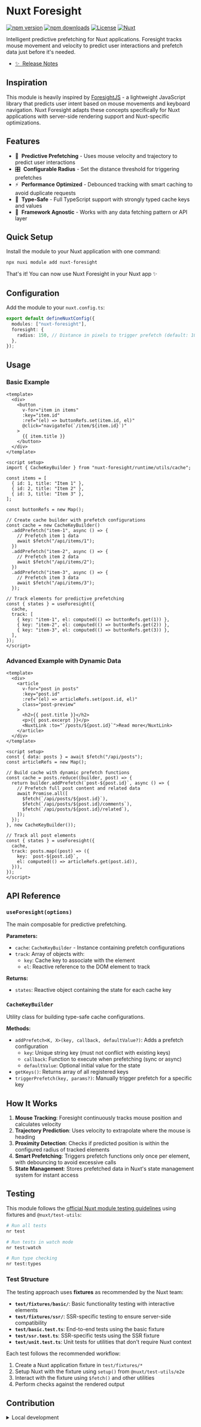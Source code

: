 <!--
Get your module up and running quickly.

Find and replace all on all files (CMD+SHIFT+F):
- Name: My Module
- Package name: my-module
- Description: My new Nuxt module
-->

# Nuxt Foresight

[![npm version][npm-version-src]][npm-version-href]
[![npm downloads][npm-downloads-src]][npm-downloads-href]
[![License][license-src]][license-href]
[![Nuxt][nuxt-src]][nuxt-href]

Intelligent predictive prefetching for Nuxt applications. Foresight tracks mouse movement and velocity to predict user interactions and prefetch data just before it's needed.

- [✨ &nbsp;Release Notes](/CHANGELOG.md)
  <!-- - [🏀 Online playground](https://stackblitz.com/github/your-org/nuxt-foresight?file=playground%2Fapp.vue) -->
  <!-- - [📖 &nbsp;Documentation](https://example.com) -->

## Inspiration

This module is heavily inspired by [ForesightJS](https://github.com/spaansba/ForesightJS) - a lightweight JavaScript library that predicts user intent based on mouse movements and keyboard navigation. Nuxt Foresight adapts these concepts specifically for Nuxt applications with server-side rendering support and Nuxt-specific optimizations.

## Features

- 🎯 &nbsp;**Predictive Prefetching** - Uses mouse velocity and trajectory to predict user interactions
- 🎛️ &nbsp;**Configurable Radius** - Set the distance threshold for triggering prefetches
- ⚡ &nbsp;**Performance Optimized** - Debounced tracking with smart caching to avoid duplicate requests
- 🧩 &nbsp;**Type-Safe** - Full TypeScript support with strongly typed cache keys and values
- 🎨 &nbsp;**Framework Agnostic** - Works with any data fetching pattern or API layer

## Quick Setup

Install the module to your Nuxt application with one command:

```bash
npx nuxi module add nuxt-foresight
```

That's it! You can now use Nuxt Foresight in your Nuxt app ✨

## Configuration

Add the module to your `nuxt.config.ts`:

```typescript
export default defineNuxtConfig({
  modules: ["nuxt-foresight"],
  foresight: {
    radius: 150, // Distance in pixels to trigger prefetch (default: 100)
  },
});
```

## Usage

### Basic Example

```vue
<template>
  <div>
    <button
      v-for="item in items"
      :key="item.id"
      :ref="(el) => buttonRefs.set(item.id, el)"
      @click="navigateTo(`/item/${item.id}`)"
    >
      {{ item.title }}
    </button>
  </div>
</template>

<script setup>
import { CacheKeyBuilder } from "nuxt-foresight/runtime/utils/cache";

const items = [
  { id: 1, title: "Item 1" },
  { id: 2, title: "Item 2" },
  { id: 3, title: "Item 3" },
];

const buttonRefs = new Map();

// Create cache builder with prefetch configurations
const cache = new CacheKeyBuilder()
  .addPrefetch("item-1", async () => {
    // Prefetch item 1 data
    await $fetch("/api/items/1");
  })
  .addPrefetch("item-2", async () => {
    // Prefetch item 2 data
    await $fetch("/api/items/2");
  })
  .addPrefetch("item-3", async () => {
    // Prefetch item 3 data
    await $fetch("/api/items/3");
  });

// Track elements for predictive prefetching
const { states } = useForesight({
  cache,
  track: [
    { key: "item-1", el: computed(() => buttonRefs.get(1)) },
    { key: "item-2", el: computed(() => buttonRefs.get(2)) },
    { key: "item-3", el: computed(() => buttonRefs.get(3)) },
  ],
});
</script>
```

### Advanced Example with Dynamic Data

```vue
<template>
  <div>
    <article
      v-for="post in posts"
      :key="post.id"
      :ref="(el) => articleRefs.set(post.id, el)"
      class="post-preview"
    >
      <h2>{{ post.title }}</h2>
      <p>{{ post.excerpt }}</p>
      <NuxtLink :to="`/posts/${post.id}`">Read more</NuxtLink>
    </article>
  </div>
</template>

<script setup>
const { data: posts } = await $fetch("/api/posts");
const articleRefs = new Map();

// Build cache with dynamic prefetch functions
const cache = posts.reduce((builder, post) => {
  return builder.addPrefetch(`post-${post.id}`, async () => {
    // Prefetch full post content and related data
    await Promise.all([
      $fetch(`/api/posts/${post.id}`),
      $fetch(`/api/posts/${post.id}/comments`),
      $fetch(`/api/posts/${post.id}/related`),
    ]);
  });
}, new CacheKeyBuilder());

// Track all post elements
const { states } = useForesight({
  cache,
  track: posts.map((post) => ({
    key: `post-${post.id}`,
    el: computed(() => articleRefs.get(post.id)),
  })),
});
</script>
```

## API Reference

### `useForesight(options)`

The main composable for predictive prefetching.

**Parameters:**

- `cache`: `CacheKeyBuilder` - Instance containing prefetch configurations
- `track`: Array of objects with:
  - `key`: Cache key to associate with the element
  - `el`: Reactive reference to the DOM element to track

**Returns:**

- `states`: Reactive object containing the state for each cache key

### `CacheKeyBuilder`

Utility class for building type-safe cache configurations.

**Methods:**

- `addPrefetch<K, X>(key, callback, defaultValue?)`: Adds a prefetch configuration
  - `key`: Unique string key (must not conflict with existing keys)
  - `callback`: Function to execute when prefetching (sync or async)
  - `defaultValue`: Optional initial value for the state
- `getKeys()`: Returns array of all registered keys
- `triggerPrefetch(key, params?)`: Manually trigger prefetch for a specific key

## How It Works

1. **Mouse Tracking**: Foresight continuously tracks mouse position and calculates velocity
2. **Trajectory Prediction**: Uses velocity to extrapolate where the mouse is heading
3. **Proximity Detection**: Checks if predicted position is within the configured radius of tracked elements
4. **Smart Prefetching**: Triggers prefetch functions only once per element, with debouncing to avoid excessive calls
5. **State Management**: Stores prefetched data in Nuxt's state management system for instant access

## Testing

This module follows the [official Nuxt module testing guidelines](https://nuxt.com/docs/guide/going-further/modules#testing) using fixtures and `@nuxt/test-utils`:

```bash
# Run all tests
nr test

# Run tests in watch mode
nr test:watch

# Run type checking
nr test:types
```

### Test Structure

The testing approach uses **fixtures** as recommended by the Nuxt team:

- **`test/fixtures/basic/`**: Basic functionality testing with interactive elements
- **`test/fixtures/ssr/`**: SSR-specific testing to ensure server-side compatibility
- **`test/basic.test.ts`**: End-to-end tests using the basic fixture
- **`test/ssr.test.ts`**: SSR-specific tests using the SSR fixture
- **`test/unit.test.ts`**: Unit tests for utilities that don't require Nuxt context

Each test follows the recommended workflow:

1. Create a Nuxt application fixture in `test/fixtures/*`
2. Setup Nuxt with the fixture using `setup()` from `@nuxt/test-utils/e2e`
3. Interact with the fixture using `$fetch()` and other utilities
4. Perform checks against the rendered output

## Contribution

<details>
  <summary>Local development</summary>
  
  ```bash
  # Install dependencies
  ni
  
  # Generate type stubs
  nr dev:prepare
  
  # Develop with the playground
  nr dev
  
  # Build the playground
  nr dev:build
  
  # Run ESLint
  nr lint
  
  # Run all tests
  nr test
  nr test:watch
  
  # Release new version
  nr release
  ```

</details>

<!-- Badges -->

[npm-version-src]: https://img.shields.io/npm/v/nuxt-foresight/latest.svg?style=flat&colorA=020420&colorB=00DC82
[npm-version-href]: https://npmjs.com/package/nuxt-foresight
[npm-downloads-src]: https://img.shields.io/npm/dm/nuxt-foresight.svg?style=flat&colorA=020420&colorB=00DC82
[npm-downloads-href]: https://npm.chart.dev/nuxt-foresight
[license-src]: https://img.shields.io/npm/l/nuxt-foresight.svg?style=flat&colorA=020420&colorB=00DC82
[license-href]: https://npmjs.com/package/nuxt-foresight
[nuxt-src]: https://img.shields.io/badge/Nuxt-020420?logo=nuxt.js
[nuxt-href]: https://nuxt.com
